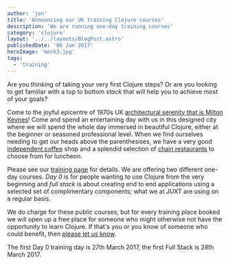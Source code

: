 ```yaml
---
author: 'jon'
title: 'Announcing our UK training Clojure courses'
description: 'We are running one-day training courses'
category: 'clojure'
layout: '../../layouts/BlogPost.astro'
publishedDate: '06 Jan 2017'
heroImage: 'mock3.jpg'
tags:
  - 'training'
---
```


Are you thinking of taking your very first Clojure steps? Or are you
looking to get familiar with a top to bottom _stack_ that will help you
to achieve most of your goals?

Come to the joyful epicentre of 1970s UK [architectural serenity that is
Milton
Keynes](https://www.theguardian.com/cities/2016/may/03/struggle-for-the-soul-of-milton-keynes)!
Come and spend an entertaining day with us in this designed city where
we will spend the whole day immersed in beautiful Clojure, either at the
beginner or seasoned professional level. When we find ourselves needing
to get our heads above the parenthesises, we have a very good
[independent coffee](http://www.bogotacoffee.co.uk/mkcoffeehouse.html)
shop and a splendid selection of [chain
restaurants](http://www.thehub-miltonkeynes.com/) to choose from for
luncheon.

Please see our [training page](/training.html) for details. We are
offering two different one-day courses. _Day 0_ is for people wanting to
use Clojure from the very beginning and _full stack_ is about creating
end to end applications using a selected set of complimentary
components; what we at JUXT are using on a regular basis.

We do charge for these public courses, but for every training place
booked we will open up a free place for someone who might otherwise not
have the opportunity to learn Clojure. If that's you or you know of
someone who could benefit, then [please let us know](/contact.html).

The first Day 0 training day is 27th March 2017, the first Full Stack is
28th March 2017.
